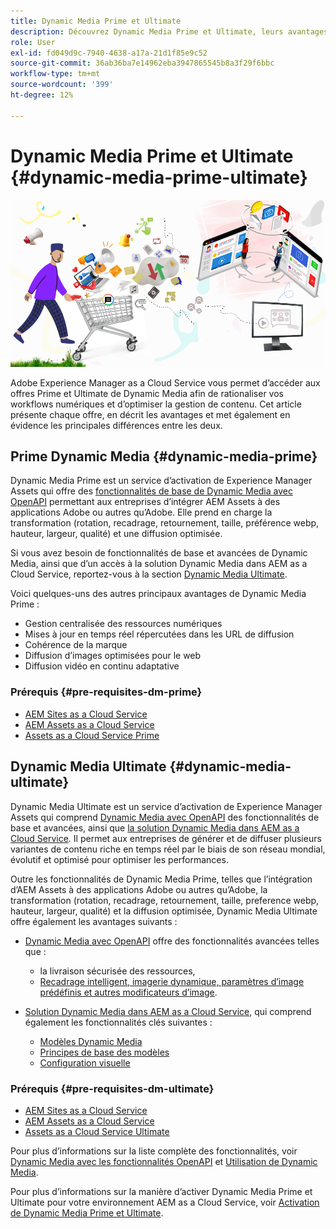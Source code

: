```yaml
---
title: Dynamic Media Prime et Ultimate
description: Découvrez Dynamic Media Prime et Ultimate, leurs avantages et les différences entre les deux.
role: User
exl-id: fd049d9c-7940-4638-a17a-21d1f85e9c52
source-git-commit: 36ab36ba7e14962eba3947865545b8a3f29f6bbc
workflow-type: tm+mt
source-wordcount: '399'
ht-degree: 12%

---
```


# Dynamic Media Prime et Ultimate {#dynamic-media-prime-ultimate}

![Bannière Dynamic Media](/help/assets/assets/dm-pnp-banner.png)

Adobe Experience Manager as a Cloud Service vous permet d’accéder aux offres Prime et Ultimate de Dynamic Media afin de rationaliser vos workflows numériques et d’optimiser la gestion de contenu. Cet article présente chaque offre, en décrit les avantages et met également en évidence les principales différences entre les deux.

## Prime Dynamic Media {#dynamic-media-prime}

Dynamic Media Prime est un service d’activation de Experience Manager Assets qui offre des [fonctionnalités de base de Dynamic Media avec OpenAPI](/help/assets/dynamic-media-open-apis-overview.md) permettant aux entreprises d’intégrer AEM Assets à des applications Adobe ou autres qu’Adobe. Elle prend en charge la transformation (rotation, recadrage, retournement, taille, préférence webp, hauteur, largeur, qualité) et une diffusion optimisée.

Si vous avez besoin de fonctionnalités de base et avancées de Dynamic Media, ainsi que d’un accès à la solution Dynamic Media dans AEM as a Cloud Service, reportez-vous à la section [Dynamic Media Ultimate](#dynamic-media-ultimate).

Voici quelques-uns des autres principaux avantages de Dynamic Media Prime :

* Gestion centralisée des ressources numériques
* Mises à jour en temps réel répercutées dans les URL de diffusion
* Cohérence de la marque
* Diffusion d’images optimisées pour le web
* Diffusion vidéo en continu adaptative

### Prérequis {#pre-requisites-dm-prime}

* [AEM Sites as a Cloud Service](/help/sites-cloud/authoring/quick-start.md)
* [AEM Assets as a Cloud Service](/help/assets/overview.md)
* [Assets as a Cloud Service Prime](/help/assets/assets-prime.md)

## Dynamic Media Ultimate {#dynamic-media-ultimate}

Dynamic Media Ultimate est un service d’activation de Experience Manager Assets qui comprend [Dynamic Media avec OpenAPI](/help/assets/dynamic-media-open-apis-overview.md) des fonctionnalités de base et avancées, ainsi que [la solution Dynamic Media dans AEM as a Cloud Service](/help/assets/dynamic-media/dynamic-media.md). Il permet aux entreprises de générer et de diffuser plusieurs variantes de contenu riche en temps réel par le biais de son réseau mondial, évolutif et optimisé pour optimiser les performances.

Outre les fonctionnalités de Dynamic Media Prime, telles que l’intégration d’AEM Assets à des applications Adobe ou autres qu’Adobe, la transformation (rotation, recadrage, retournement, taille, preference webp, hauteur, largeur, qualité) et la diffusion optimisée, Dynamic Media Ultimate offre également les avantages suivants :

* [Dynamic Media avec OpenAPI](/help/assets/dynamic-media-open-apis-overview.md) offre des fonctionnalités avancées telles que :

   * la livraison sécurisée des ressources,
   * [ Recadrage intelligent, imagerie dynamique, paramètres d’image prédéfinis et autres modificateurs d’image](https://adobe-aem-assets-delivery-advancemodifiers.redoc.ly/).

* [Solution Dynamic Media dans AEM as a Cloud Service](/help/assets/dynamic-media/dynamic-media.md), qui comprend également les fonctionnalités clés suivantes :

   * [Modèles Dynamic Media](/help/assets/dynamic-media/dynamic-media-templates.md)
   * [Principes de base des modèles](https://experienceleague.adobe.com/en/docs/dynamic-media-classic/using/template-basics/quick-start-template-basics)
   * [Configuration visuelle](https://experienceleague.adobe.com/en/docs/dynamic-media-classic/using/master-files/vignette-window-covering-cabinet-files)

### Prérequis {#pre-requisites-dm-ultimate}

* [AEM Sites as a Cloud Service](/help/sites-cloud/authoring/quick-start.md)
* [AEM Assets as a Cloud Service](/help/assets/overview.md)
* [Assets as a Cloud Service Ultimate](/help/assets/assets-ultimate-overview.md)

Pour plus d’informations sur la liste complète des fonctionnalités, voir [Dynamic Media avec les fonctionnalités OpenAPI](/help/assets/dynamic-media-open-apis-overview.md) et [Utilisation de Dynamic Media](/help/assets/dynamic-media/dynamic-media.md).

Pour plus d’informations sur la manière d’activer Dynamic Media Prime et Ultimate pour votre environnement AEM as a Cloud Service, voir [Activation de Dynamic Media Prime et Ultimate](/help/assets/dynamic-media/enable-dynamic-media-prime-and-ultimate.md).
